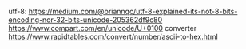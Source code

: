 utf-8: https://medium.com/@briannqc/utf-8-explained-its-not-8-bits-encoding-nor-32-bits-unicode-205362df9c80
https://www.compart.com/en/unicode/U+0100
converter https://www.rapidtables.com/convert/number/ascii-to-hex.html